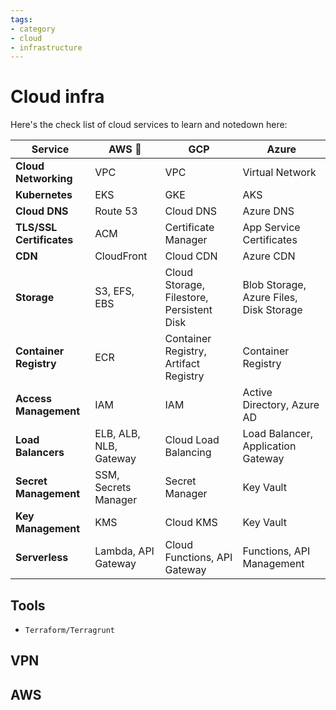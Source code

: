 ```yaml
---
tags:
- category
- cloud
- infrastructure
---
```


# Cloud infra

Here's the check list of cloud services to learn and notedown here:

| Service | AWS 🔄 | GCP | Azure |
|---------|-----|-----|-------|
| **Cloud Networking** | VPC | VPC | Virtual Network |
| **Kubernetes** | EKS | GKE | AKS |
| **Cloud DNS** | Route 53 | Cloud DNS | Azure DNS |
| **TLS/SSL Certificates** | ACM | Certificate Manager | App Service Certificates |
| **CDN** | CloudFront | Cloud CDN | Azure CDN |
| **Storage** | S3, EFS, EBS | Cloud Storage, Filestore, Persistent Disk | Blob Storage, Azure Files, Disk Storage |
| **Container Registry** | ECR | Container Registry, Artifact Registry | Container Registry |
| **Access Management** | IAM | IAM | Active Directory, Azure AD |
| **Load Balancers** | ELB, ALB, NLB, Gateway | Cloud Load Balancing | Load Balancer, Application Gateway |
| **Secret Management** | SSM, Secrets Manager | Secret Manager | Key Vault |
| **Key Management** | KMS | Cloud KMS | Key Vault |
| **Serverless** | Lambda, API Gateway | Cloud Functions, API Gateway | Functions, API Management |

## Tools

* `Terraform/Terragrunt`

## VPN

## AWS

